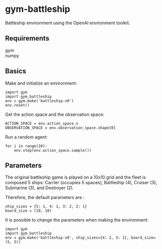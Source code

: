 # gym-battleship
Battleship environment using the OpenAI environment toolkit.

## Requirements

gym  
numpy

## Basics

Make and initialize an environment:
```
import gym
import gym_battleship
env = gym.make('battleship-v0')
env.reset()
```

Get the action space and the observation space:
```
ACTION_SPACE = env.action_space.n
OBSERVATION_SPACE = env.observation_space.shape[0]
```

Run a random agent:
```
for i in range(10):
    env.step(env.action_space.sample())
```

## Parameters

The original battleship game is played on a 10x10 grid and the fleet is composed 5 ships:  Carrier (occupies 5 spaces), Battleship (4), Cruiser (3), Submarine (3), and Destroyer (2).  

Therefore, the default parameters are :
```
ship_sizes = {5: 1, 4: 1, 3: 2, 2: 1}
board_size = (10, 10)
```

It is possible to change the parameters when making the environment:
```
import gym
import gym_battleship
env = gym.make('battleship-v0', ship_sizes={4: 2, 3: 1}, board_size=(5, 5))
```
